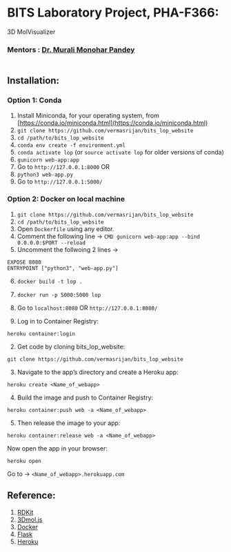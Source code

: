 # BITS Laboratory Project, PHA-F366: 
3D MolVisualizer

### Mentors : [Dr. Murali Monohar Pandey](https://universe.bits-pilani.ac.in/pilani/pandeymm/profile)<br/><br/>



## Installation:
### Option 1: Conda
1. Install Miniconda, for your operating system, from [https://conda.io/miniconda.html](https://conda.io/miniconda.html)
2. `git clone https://github.com/vermasrijan/bits_lop_website`
3. `cd /path/to/bits_lop_website`
4. `conda env create -f environment.yml`
5. `conda activate lop` (or `source activate lop` for older versions of conda)
6.  `gunicorn web-app:app`
7. Go to `http://127.0.0.1:8000`
OR <br/>
6. `python3 web-app.py`
7. Go to `http://127.0.0.1:5000/`

### Option 2: Docker on local machine
1. `git clone https://github.com/vermasrijan/bits_lop_website`
2. `cd /path/to/bits_lop_website`
3. Open `Dockerfile` using any editor.
4. Comment the following line -> `CMD gunicorn web-app:app --bind 0.0.0.0:$PORT --reload`
5. Uncomment the follwoing 2 lines ->
```
EXPOSE 8080
ENTRYPOINT ["python3", "web-app.py"]
```
6. `docker build -t lop .`
7. `docker run -p 5000:5000 lop`
8. Go to `localhost:8080` OR `http://127.0.0.1:8080/`

1. Log in to Container Registry:

```
heroku container:login

```
2. Get code by cloning bits_lop_website:

```
git clone https://github.com/vermasrijan/bits_lop_website

```
3. Navigate to the app’s directory and create a Heroku app:

```
heroku create <Name_of_webapp>

```

4. Build the image and push to Container Registry:

```
heroku container:push web -a <Name_of_webapp>

```

5. Then release the image to your app:

```
heroku container:release web -a <Name_of_webapp>

```

Now open the app in your browser: 

```
heroku open

```
Go to ->
`<Name_of_webapp>.herokuapp.com`

## Reference:
1. [RDKit](https://www.rdkit.org/)
2. [3Dmol.js](https://3dmol.csb.pitt.edu/)
3. [Docker](https://www.docker.com/)
4. [Flask](https://flask.palletsprojects.com/en/1.1.x/)
5. [Heroku](https://www.heroku.com/)

